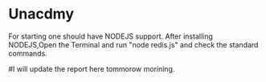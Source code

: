 # Unacdmy
For starting one should have NODEJS support. After installing NODEJS,Open the Terminal and run "node redis.js" and check the standard commands.

#I will update the report here tommorow morining.
